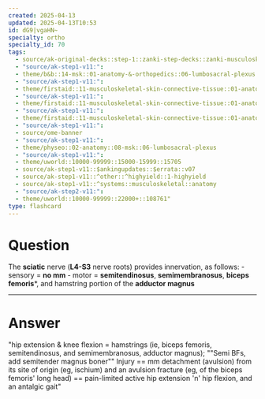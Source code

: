 ```yaml
---
created: 2025-04-13
updated: 2025-04-13T10:53
id: dG9|vgaHN~
specialty: ortho
specialty_id: 70
tags:
  - source/ak-original-decks::step-1::zanki-step-decks::zanki-musculoskeletal::musculoskeletal-anatomy/physio-(nutricionado)
  - "source/ak-step1-v11:": 
  - theme/b&b::14-msk::01-anatomy-&-orthopedics::06-lumbosacral-plexus
  - "source/ak-step1-v11:": 
  - theme/firstaid::11-musculoskeletal-skin-connective-tissue::01-anatomy-&-physiology::09-lower-extremity-nerves
  - "source/ak-step1-v11:": 
  - theme/firstaid::11-musculoskeletal-skin-connective-tissue::01-anatomy-&-physiology::09-lower-extremity-nerves::nerves::sciatic-nerve
  - "source/ak-step1-v11:": 
  - theme/firstaid::11-musculoskeletal-skin-connective-tissue::01-anatomy-&-physiology::12-signs-of-lumbosacral-radiculopathy::sciatic-nerve
  - "source/ak-step1-v11:": 
  - source/ome-banner
  - "source/ak-step1-v11:": 
  - theme/physeo::02-anatomy::08-msk::06-lumbosacral-plexus
  - "source/ak-step1-v11:": 
  - theme/uworld::10000-99999::15000-15999::15705
  - source/ak-step1-v11::$ankingupdates::$errata::v07
  - source/ak-step1-v11::^other::^highyield::1-highyield
  - source/ak-step1-v11::^systems::musculoskeletal::anatomy
  - "source/ak-step2-v11:": 
  - theme/uworld::10000-99999::22000+::108761"
type: flashcard
---
```


# Question
The **sciatic** nerve (**L4-S3** nerve roots) provides innervation, as follows:   - sensory = **no mm**  - motor = **semitendinosus**, **semimembranosus**, **biceps femoris***, and hamstring portion of the **adductor magnus**

---

# Answer
"hip extension & knee flexion = hamstrings (ie, biceps femoris, semitendinosus, and semimembranosus, adductor magnus); ""Semi BFs, add semitender magnus boner""  Injury == mm detachment (avulsion) from its site of origin (eg, ischium) and an avulsion fracture (eg, of the biceps femoris' long head) == pain-limited active hip extension 'n' hip flexion, and an antalgic gait"